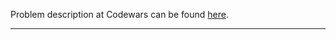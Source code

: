 Problem description at Codewars can be found
[here](https://www.codewars.com/kata/55ad04714f0b468e8200001c/train/python).

-------------


